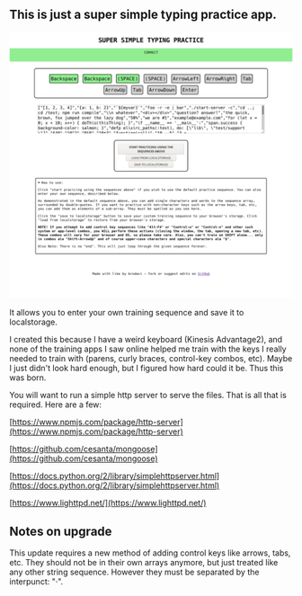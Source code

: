 ## This is just a super simple typing practice app.

![screenshot](/screenshot.png "screenshot")

It allows you to enter your own training sequence and save it to localstorage.


I created this because I have a weird keyboard (Kinesis Advantage2), and none of the training apps I saw online helped me train with the keys I really needed to train with (parens, curly braces, control-key combos, etc). Maybe I just didn't look hard enough, but I figured how hard could it be. Thus this was born.


You will want to run a simple http server to serve the files. That is all that is required. Here are a few:


[https://www.npmjs.com/package/http-server](https://www.npmjs.com/package/http-server)


[https://github.com/cesanta/mongoose](https://github.com/cesanta/mongoose)


[https://docs.python.org/2/library/simplehttpserver.html](https://docs.python.org/2/library/simplehttpserver.html)


[https://www.lighttpd.net/](https://www.lighttpd.net/)

## Notes on upgrade

This update requires a new method of adding control keys like arrows, tabs, etc. They should not be in their own arrays anymore, but just treated like any other string sequence. However they must be separated by the interpunct: "·".